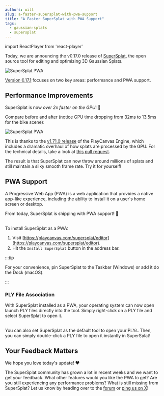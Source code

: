 ```yaml
---
authors: will
slug: a-faster-supersplat-with-pwa-support
title: "A Faster SuperSplat with PWA Support"
tags:
  - gaussian-splats
  - supersplat
---
```


import ReactPlayer from 'react-player'

Today, we are announcing the v0.17.0 release of [SuperSplat](https://playcanvas.com/supersplat/editor), the open source tool for editing and optimizing 3D Gaussian Splats.

![SuperSplat PWA](/img/supersplat-pwa-sculpture.png)

[Version 0.17.1](https://github.com/playcanvas/supersplat/releases/tag/v1.17.1) focuses on two key areas: performance and PWA support.

## Performance Improvements

SuperSplat is now *over 2x faster on the GPU*! 🏃

Compare before and after (notice GPU time dropping from 32ms to 13.5ms for the bike scene):

![SuperSplat PWA](/img/engine-splat-performance.webp)

This is thanks to the [v1.71.0 release](https://github.com/playcanvas/engine/releases/tag/v1.71.0) of the PlayCanvas Engine, which includes a dramatic overhaul of how splats are processed by the GPU. For the technical details, take a look at [this pull request](https://github.com/playcanvas/engine/pull/6357).

The result is that SuperSplat can now throw around millions of splats and still maintain a silky smooth frame rate. Try it for yourself!

## PWA Support

A Progressive Web App (PWA) is a web application that provides a native app-like experience, including the ability to install it on a user's home screen or desktop.

From today, SuperSplat is shipping with PWA support! 🎉

<ReactPlayer playing={true} muted={true} loop={true} controls url="/img/supersplat-pwa-install.mp4" />

<br />
To install SuperSplat as a PWA:

1. Visit [https://playcanvas.com/supersplat/editor](https://playcanvas.com/supersplat/editor).
2. Hit the `Install SuperSplat` button in the address bar.

:::tip

For your convenience, pin SuperSplat to the Taskbar (Windows) or add it do the Dock (macOS).

:::

### PLY File Association

With SuperSplat installed as a PWA, your operating system can now open launch PLY files directly into the tool. Simply right-click on a PLY file and select SuperSplat to open it.

<ReactPlayer playing={true} muted={true} loop={true} controls url="/img/supersplat-pwa-file-association.mp4" />

<br />
You can also set SuperSplat as the default tool to open your PLYs. Then, you can simply double-click a PLY file to open it instantly in SuperSplat!

## Your Feedback Matters

We hope you love today's update! ❤️

The SuperSplat community has grown a lot in recent weeks and we want to get your feedback. What other features would you like the PWA to get? Are you still experiencing any performance problems? What is still missing from SuperSplat? Let us know by heading over to the [forum](https://forum.playcanvas.com) or [ping us on X](https://x.com/playcanvas)!
